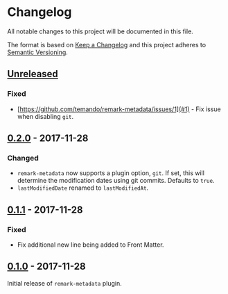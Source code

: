 # Changelog

All notable changes to this project will be documented in this file.

The format is based on [Keep a Changelog](http://keepachangelog.com/) and this project adheres to [Semantic Versioning](http://semver.org/).

## [Unreleased][]

### Fixed

- [https://github.com/temando/remark-metadata/issues/1](#1) - Fix issue when disabling `git`.

## [0.2.0][] - 2017-11-28

### Changed

- `remark-metadata` now supports a plugin option, `git`. If set, this will determine the modification dates using git commits. Defaults to `true`.
- `lastModifiedDate` renamed to `lastModifiedAt`.

## [0.1.1][] - 2017-11-28

### Fixed

- Fix additional new line being added to Front Matter.

## [0.1.0][] - 2017-11-28

Initial release of `remark-metadata` plugin.

[Unreleased]: https://github.com/temando/remark-metadata/compare/v0.2.0...HEAD
[0.2.0]: https://github.com/temando/remark-metadata/compare/v0.1.1...v0.2.0
[0.1.1]: https://github.com/temando/remark-metadata/compare/v0.1.0...v0.1.1
[0.1.0]: https://github.com/temando/remark-metadata/tree/v0.1.0
